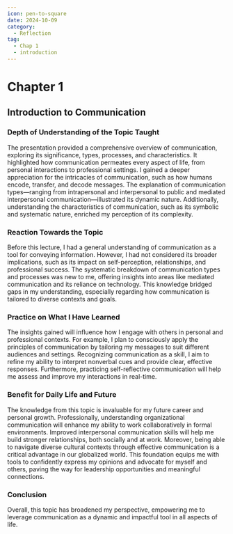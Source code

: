 ```yaml
---
icon: pen-to-square
date: 2024-10-09
category:
  - Reflection
tag:
  - Chap 1
  - introduction
---
```


# Chapter 1

## Introduction to Communication

### Depth of Understanding of the Topic Taught

The presentation provided a comprehensive overview of communication, exploring its significance, types, processes, and characteristics. It highlighted how communication permeates every aspect of life, from personal interactions to professional settings. I gained a deeper appreciation for the intricacies of communication, such as how humans encode, transfer, and decode messages. The explanation of communication types—ranging from intrapersonal and interpersonal to public and mediated interpersonal communication—illustrated its dynamic nature. Additionally, understanding the characteristics of communication, such as its symbolic and systematic nature, enriched my perception of its complexity.

### Reaction Towards the Topic

Before this lecture, I had a general understanding of communication as a tool for conveying information. However, I had not considered its broader implications, such as its impact on self-perception, relationships, and professional success. The systematic breakdown of communication types and processes was new to me, offering insights into areas like mediated communication and its reliance on technology. This knowledge bridged gaps in my understanding, especially regarding how communication is tailored to diverse contexts and goals.

### Practice on What I Have Learned

The insights gained will influence how I engage with others in personal and professional contexts. For example, I plan to consciously apply the principles of communication by tailoring my messages to suit different audiences and settings. Recognizing communication as a skill, I aim to refine my ability to interpret nonverbal cues and provide clear, effective responses. Furthermore, practicing self-reflective communication will help me assess and improve my interactions in real-time.

### Benefit for Daily Life and Future

The knowledge from this topic is invaluable for my future career and personal growth. Professionally, understanding organizational communication will enhance my ability to work collaboratively in formal environments. Improved interpersonal communication skills will help me build stronger relationships, both socially and at work. Moreover, being able to navigate diverse cultural contexts through effective communication is a critical advantage in our globalized world. This foundation equips me with tools to confidently express my opinions and advocate for myself and others, paving the way for leadership opportunities and meaningful connections.

### Conclusion

Overall, this topic has broadened my perspective, empowering me to leverage communication as a dynamic and impactful tool in all aspects of life.
